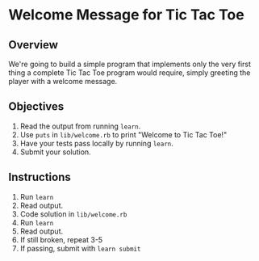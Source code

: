 # Welcome Message for Tic Tac Toe

## Overview

We're going to build a simple program that implements only the very first thing a complete Tic Tac Toe program would require, simply greeting the player with a welcome message.

## Objectives

1. Read the output from running `learn`.
2. Use `puts` in `lib/welcome.rb` to print "Welcome to Tic Tac Toe!"
3. Have your tests pass locally by running `learn`.
4. Submit your solution.

## Instructions

1. Run `learn`
2. Read output.
3. Code solution in `lib/welcome.rb`
4. Run `learn`
5. Read output.
6. If still broken, repeat 3-5
7. If passing, submit with `learn submit`

